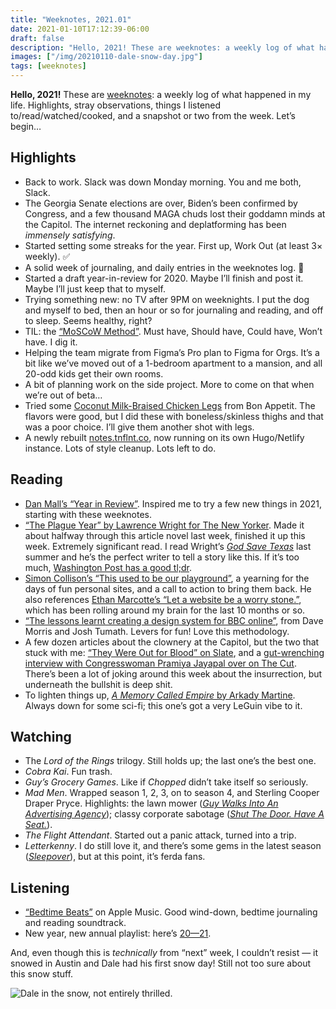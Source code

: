 ```yaml
---
title: "Weeknotes, 2021.01"
date: 2021-01-10T17:12:39-06:00
draft: false
description: "Hello, 2021! These are weeknotes: a weekly log of what happened in my life. Highlights, stray observations, things I listened to/read/watched/cooked, and a snapshot or two from the week. Let’s begin…"
images: ["/img/20210110-dale-snow-day.jpg"]
tags: [weeknotes]
---
```


**Hello, 2021!** These are [weeknotes](https://weeknot.es/what-on-earth-are-weeknotes-a81874c5cef9): a weekly log of what happened in my life. Highlights, stray observations, things I listened to/read/watched/cooked, and a snapshot or two from the week. Let’s begin… 

## Highlights

- Back to work. Slack was down Monday morning. You and me both, Slack.
- The Georgia Senate elections are over, Biden’s been confirmed by Congress, and a few thousand MAGA chuds lost their goddamn minds at the Capitol. The internet reckoning and deplatforming has been *immensely satisfying*.
- Started setting some streaks for the year. First up, Work Out (at least 3× weekly). ✅
- A solid week of journaling, and daily entries in the weeknotes log. 🎉
- Started a draft year-in-review for 2020. Maybe I’ll finish and post it. Maybe I’ll just keep that to myself.
- Trying something new: no TV after 9PM on weeknights. I put the dog and myself to bed, then an hour or so for journaling and reading, and off to sleep. Seems healthy, right?
- TIL: the [“MoSCoW Method”](https://en.wikipedia.org/wiki/MoSCoW_method). Must have, Should have, Could have, Won’t have. I dig it.
- Helping the team migrate from Figma’s Pro plan to Figma for Orgs. It’s a bit like we’ve moved out of a 1-bedroom apartment to a mansion, and all 20-odd kids get their own rooms.
- A bit of planning work on the side project. More to come on that when we’re out of beta… 
- Tried some [Coconut Milk-Braised Chicken Legs](https://www.bonappetit.com/recipe/coconut-milk-braised-chicken-legs) from Bon Appetit. The flavors were good, but I did these with boneless/skinless thighs and that was a poor choice. I’ll give them another shot with legs.
- A newly rebuilt [notes.tnflnt.co](https://notes.tnflnt.co), now running on its own Hugo/Netlify instance. Lots of style cleanup. Lots left to do.

## Reading

- [Dan Mall’s “Year in Review”](http://danmall.me/articles/2020-year-in-review/). Inspired me to try a few new things in 2021, starting with these weeknotes.
- [“The Plague Year” by Lawrence Wright for The New Yorker](https://www.newyorker.com/magazine/2021/01/04/the-plague-year). Made it about halfway through this article novel last week, finished it up this week. Extremely significant read. I read Wright’s [*God Save Texas*](https://www.goodreads.com/book/show/35457359-god-save-texas) last summer and he’s the perfect writer to tell a story like this. If it’s too much, [Washington Post has a good tl;dr](https://www.washingtonpost.com/outlook/2021/01/04/my-takeaways-plague-year/).
- [Simon Collison’s “This used to be our playground”](https://colly.com/articles/this-used-to-be-our-playground), a yearning for the days of fun personal sites, and a call to action to bring them back. He also references [Ethan Marcotte’s “Let a website be a worry stone.”](https://ethanmarcotte.com/wrote/let-a-website-be-a-worry-stone/), which has been rolling around my brain for the last 10 months or so.
- [“The lessons learnt creating a design system for BBC online”](https://www.bbc.co.uk/gel/articles/creating-a-design-system-for-bbc), from Dave Morris and Josh Tumath. Levers for fun! Love this methodology.
- A few dozen articles about the clownery at the Capitol, but the two that stuck with me: [“They Were Out for Blood” on Slate](https://slate.com/news-and-politics/2021/01/was-there-a-plan-for-hostages-or-killings-at-the-capitol.html), and a [gut-wrenching interview with Congresswoman Pramiya Jayapal over on The Cut](https://www.thecut.com/2021/01/pramila-jayapal-surviving-capitol-riots.html). There’s been a lot of joking around this week about the insurrection, but underneath the bullshit is deep shit.
- To lighten things up, [*A Memory Called Empire* by Arkady Martine](https://www.goodreads.com/book/show/39873472-a-memory-called-empire). Always down for some sci-fi; this one’s got a very LeGuin vibe to it.

## Watching

- The *Lord of the Rings* trilogy. Still holds up; the last one’s the best one.
- *Cobra Kai*. Fun trash. 
- *Guy’s Grocery Games*. Like if *Chopped* didn’t take itself so seriously.
- *Mad Men*. Wrapped season 1, 2, 3, on to season 4, and Sterling Cooper Draper Pryce. Highlights: the lawn mower ([*Guy Walks Into An Advertising Agency*](https://tv.avclub.com/mad-men-guy-walks-into-an-advertising-agency-1798206995)); classy corporate sabotage ([*Shut The Door. Have A Seat.*](https://tv.avclub.com/mad-men-shut-the-door-have-a-seat-1798207478)).
- *The Flight Attendant*. Started out a panic attack, turned into a trip.
- *Letterkenny*. I do still love it, and there’s some gems in the latest season ([*Sleepover*](https://www.hulu.com/watch/995ddb5e-38bb-49f9-9f3f-ad775c758680)), but at this point, it’s ferda fans.

## Listening

- [“Bedtime Beats”](https://music.apple.com/us/playlist/bedtime-beats/pl.082e7836ea7a4244bf3f9c319560718f) on Apple Music. Good wind-down, bedtime journaling and reading soundtrack.
- New year, new annual playlist: here’s [20—21](https://music.apple.com/us/playlist/20-21/pl.u-4qM3T6AZyb).

And, even though this is *technically* from “next” week, I couldn’t resist — it snowed in Austin and Dale had his first snow day! Still not too sure about this snow stuff.

![Dale in the snow, not entirely thrilled.](/img/20210110-dale-snow-day.jpg)